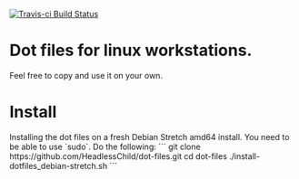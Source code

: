 [![Travis-ci Build Status](https://travis-ci.org/HeadlessChild/dot-files.png?branch=master)](https://travis-ci.org/HeadlessChild/dot-files)

<h1>Dot files for linux workstations.</h1>
Feel free to copy and use it on your own.

<h1>Install</h1>
Installing the dot files on a fresh Debian Stretch amd64 install. You need to be able to use `sudo`. Do the following:
```
git clone https://github.com/HeadlessChild/dot-files.git
cd dot-files
./install-dotfiles_debian-stretch.sh
```
